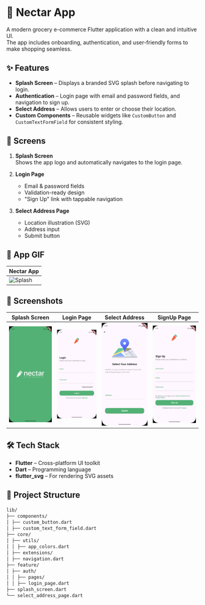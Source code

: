 # 🍏 Nectar App

A modern grocery e-commerce Flutter application with a clean and intuitive UI.  
The app includes onboarding, authentication, and user-friendly forms to make shopping seamless.  

## ✨ Features

- **Splash Screen** – Displays a branded SVG splash before navigating to login.
- **Authentication** – Login page with email and password fields, and navigation to sign up.
- **Select Address** – Allows users to enter or choose their location.
- **Custom Components** – Reusable widgets like `CustomButton` and `CustomTextFormField` for consistent styling.

## 📱 Screens

1. **Splash Screen**  
   Shows the app logo and automatically navigates to the login page.

2. **Login Page**  
   - Email & password fields  
   - Validation-ready design  
   - "Sign Up" link with tappable navigation

3. **Select Address Page**  
   - Location illustration (SVG)  
   - Address input  
   - Submit button
  
## 📱 App GIF
| Nectar App |
|-------------------------------------------------------------------------------------------------|
| ![Splash](screenshots/nectar.gif) |

## 📱 Screenshots

| Splash Screen | Login Page | Select Address | SignUp Page |
|---------------|-----------|----------------|----------------|
| ![Splash](screenshots/splash.png) | ![Login](screenshots/login.png) | ![Address](screenshots/address.png) | ![SignUp](screenshots/signup.png) |



## 🛠 Tech Stack

- **Flutter** – Cross-platform UI toolkit
- **Dart** – Programming language
- **flutter_svg** – For rendering SVG assets

## 📂 Project Structure

```
lib/
├── components/
│ ├── custom_button.dart
│ ├── custom_text_form_field.dart
├── core/
│ ├── utils/
│ │ ├── app_colors.dart
│ ├── extensions/
│ ├── navigation.dart
├── feature/
│ ├── auth/
│ │ ├── pages/
│ │ ├── login_page.dart
├── splash_screen.dart
└── select_address_page.dart


